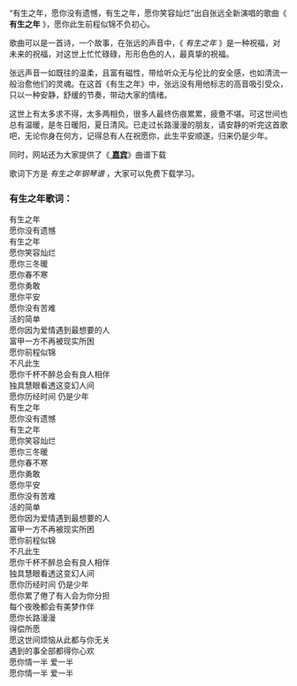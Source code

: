 

“有生之年，愿你没有遗憾，有生之年，愿你笑容灿烂”出自张远全新演唱的歌曲《 **有生之年** 》，愿你此生前程似锦不负初心。

歌曲可以是一首诗，一个故事，在张远的声音中，《 _有生之年_ 》是一种祝福，对未来的祝福，对这世上忙忙碌碌，形形色色的人，最真挚的祝福。

张远声音一如既往的温柔，且富有磁性，带给听众无与伦比的安全感，也如清流一般治愈他们的灵魂。在这首《有生之年》中，张远没有用他标志的高音吸引受众，只以一种安静，舒缓的节奏，带动大家的情绪。

这世上有太多求不得，太多两相负，很多人最终伤痕累累，疲惫不堪。可这世间也总有温暖，是冬日暖阳，夏日清风。已走过长路漫漫的朋友，请安静的听完这首歌吧，无论你身在何方，记得总有人在祝愿你，此生平安顺遂，归来仍是少年。

同时，网站还为大家提供了《[ **嘉宾**](Music-13021-嘉宾-感谢你特别邀请来见证你的爱情.html "嘉宾")》曲谱下载

歌词下方是 _有生之年钢琴谱_ ，大家可以免费下载学习。

### 有生之年歌词：

有生之年  
愿你没有遗憾  
有生之年  
愿你笑容灿烂  
愿你三冬暖  
愿你春不寒  
愿你勇敢  
愿你平安  
愿你没有苦难  
活的简单  
愿你因为爱情遇到最想要的人  
富甲一方不再被现实所困  
愿你前程似锦  
不凡此生  
愿你千杯不醉总会有良人相伴  
独具慧眼看透这变幻人间  
愿你历经时间 仍是少年  
有生之年  
愿你没有遗憾  
有生之年  
愿你笑容灿烂  
愿你三冬暖  
愿你春不寒  
愿你勇敢  
愿你平安  
愿你没有苦难  
活的简单  
愿你因为爱情遇到最想要的人  
富甲一方不再被现实所困  
愿你前程似锦  
不凡此生  
愿你千杯不醉总会有良人相伴  
独具慧眼看透这变幻人间  
愿你历经时间 仍是少年  
愿你累了倦了有人会为你分担  
每个夜晚都会有美梦作伴  
愿你长路漫漫  
得偿所愿  
愿这世间烦恼从此都与你无关  
遇到的事全部都得你心欢  
愿你情一半 爱一半  
愿你情一半 爱一半


